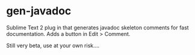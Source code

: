 gen-javadoc
===========

Sublime Text 2 plug in that generates javadoc skeleton comments for fast documentation. 
Adds a button in Edit > Comment.

Still very beta, use at your own risk....
